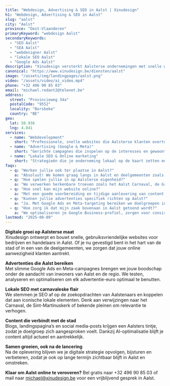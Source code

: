 ```yaml
---
title: "Webdesign, Advertising & SEO in Aalst | Xinudesign"
h1: "Webdesign, Advertising & SEO in Aalst"
slug: "aalst"
city: "Aalst"
province: "Oost-Vlaanderen"
primaryKeyword: "webdesign Aalst"
secondaryKeywords:
  - "SEO Aalst"
  - "SEA Aalst"
  - "webdesigner Aalst"
  - "lokale SEO Aalst"
  - "Google Ads Aalst"
description: "Xinudesign versterkt Aalsterse ondernemingen met snelle websites, slimme advertenties en lokale SEO die inspeelt op de stad én haar inwoners."
canonical: "https://www.xinudesign.be/diensten/aalst"
image: "/assets/img/landingpages/aalst.png"
video: "/assets/video/ai_video.mp4"
phone: "+32 496 90 85 03"
email: "michael.redant2@telenet.be"
address:
  street: "Provincieweg 34a"
  postalCode: "9552"
  locality: "Borsbeke"
  country: "BE"
geo:
  lat: 50.936
  lng: 4.041
services:
  - name: "Webdevelopment"
    short: "Professionele, snelle websites die Aalsterse klanten overtuigen en in Google scoren."
  - name: "Advertising (Google & Meta)"
    short: "Gerichte campagnes die inspelen op de interesses en gewoonten van Aalstenaars."
  - name: "Lokale SEO & Online marketing"
    short: "Strategieën die je onderneming lokaal op de kaart zetten en leads genereren."
faqs:
  - q: "Werken jullie ook ter plaatse in Aalst?"
    a: "Absoluut! We komen graag langs in Aalst en deelgemeenten zoals Meldert, Erembodegem en Hofstade voor een persoonlijk overleg."
  - q: "Hoe spelen jullie in op Aalsterse eigenheid?"
    a: "We verwerken herkenbare troeven zoals het Aalst Carnaval, de Grote Markt en lokale evenementen in je online content voor maximale herkenning."
  - q: "Hoe snel kan mijn website online?"
    a: "Met een goede voorbereiding en tijdige aanlevering van content staat jouw site vaak binnen 2 tot 3 weken live."
  - q: "Kunnen jullie advertenties specifiek richten op Aalst?"
    a: "Ja. Met Google Ads en Meta-targeting bereiken we doelgroepen in Aalst en omliggende regio’s."
  - q: "Hoe zorg ik dat mijn zaak bovenaan in Aalst getoond wordt?"
    a: "We optimaliseren je Google Business-profiel, zorgen voor consistente NAP-gegevens, bouwen lokale backlinks en verwerken trefwoorden zoals 'webdesigner Aalst' in je content."
lastmod: "2025-08-09"
---
```


**Digitale groei op Aalsterse maat**  
Xinudesign ontwerpt en bouwt snelle, gebruiksvriendelijke websites voor bedrijven en handelaars in Aalst. Of je nu gevestigd bent in het hart van de stad of in een van de deelgemeenten, we zorgen dat jouw online aanwezigheid klanten aantrekt.

**Advertenties die Aalst bereiken**  
Met slimme Google Ads en Meta-campagnes brengen we jouw boodschap onder de aandacht van inwoners van Aalst en de regio. We testen, analyseren en optimaliseren om elk advertentie-euro optimaal te benutten.

**Lokale SEO met carnavaleske flair**  
We stemmen je SEO af op de zoekopdrachten van Aalstenaars en koppelen dat aan iconische lokale elementen. Denk aan verwijzingen naar het Carnaval, de Sint-Martinuskerk of bekende pleinen om relevantie te verhogen.

**Content die verbindt met de stad**  
Blogs, landingspagina’s en social media-posts krijgen een Aalsters tintje, zodat je doelgroep zich aangesproken voelt. Dankzij AI-optimalisatie blijft je content altijd actueel en aantrekkelijk.

**Samen groeien, ook na de lancering**  
Na de oplevering blijven we je digitale strategie opvolgen, bijsturen en verbeteren, zodat je ook op lange termijn zichtbaar blijft in Aalst en omstreken.

**Klaar om Aalst online te veroveren?**
Bel gratis naar +32 496 90 85 03 of mail naar michael@xinudesign.be voor een vrijblijvend gesprek in Aalst.
